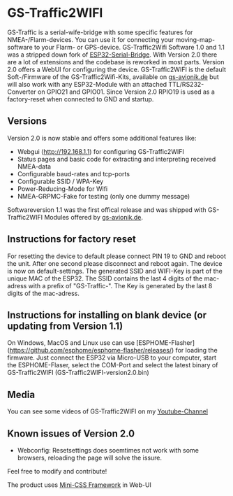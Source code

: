 # GS-Traffic2WIFI
GS-Traffic is a serial-wife-bridge with some specific features for NMEA-/Flarm-devices. You can use it for connecting your moving-map-software to your Flarm- or GPS-device.
GS-Traffic2Wifi Software 1.0 and 1.1 was a stripped down fork of [ESP32-Serial-Bridge](https://github.com/AlphaLima/ESP32-Serial-Bridge). With Version 2.0 there are a lot of extensions and the codebase is reworked in most parts. Version 2.0 offers a WebUI for configuring the device. GS-Traffic2WIFI is the default Soft-/Firmware of the GS-Traffic2Wifi-Kits, available on [gs-avionik.de](https://www.gs-avionik.de) but will also work with any ESP32-Module with an attached TTL/RS232-Converter on GPIO21 and GPIO01. Since Version 2.0 RPIO19 is used as a factory-reset when connected to GND and startup.

## Versions
Version 2.0 is now stable and offers some additional features like:
- Webgui (http://192.168.1.1) for configuring GS-Traffic2WIFI
- Status pages and basic code for extracting and interpreting received NMEA-data
- Configurable baud-rates and tcp-ports
- Configurable SSID / WPA-Key
- Power-Reducing-Mode for Wifi
- NMEA-GRPMC-Fake for testing (only one dummy message)

Softwareversion 1.1 was the first offical release and was shipped with GS-Traffic2WIFI Modules offered by [gs-avionik.de](https://www.gs-avionik.de).


## Instructions for factory reset
For resetting the device to default please connect PIN 19 to GND and reboot the unit. After one second please disconnect and reboot again. The device is now on default-settings.
The generated SSID and WIFI-Key is part of the unique MAC of the ESP32. The SSID contains the last 4 digits of the mac-adress with a prefix of "GS-Traffic-". The Key is generated by the last 8 digits of the mac-adress.


## Instructions for installing on blank device (or updating from Version 1.1)
On Windows, MacOS and Linux use can use [ESPHOME-Flasher] (https://github.com/esphome/esphome-flasher/releases/) for loading the firmware. Just connect the ESP32 via Micro-USB to your computer, start the ESPHOME-Flaser, select the COM-Port and select the latest binary of GS-Traffic2WIFI (GS-Traffic2WIFI-version2.0.bin)

## Media
You can see some videos of GS-Traffic2WIFI on my [Youtube-Channel](https://www.youtube.com/channel/UCv42FT93emRBfOEssAWbdOw)

##  Known issues of Version 2.0
- Webconfig: Resetsettings does soemtimes not work with some browsers, reloading the page will solve the issure.

Feel free to modify and contribute! 

The product uses [Mini-CSS Framework](https://minicss.org) in Web-UI